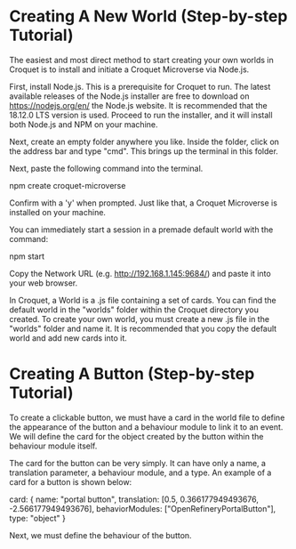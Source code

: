 # Creating A New World (Step-by-step Tutorial)

The easiest and most direct method to start creating your own worlds in Croquet is to install and initiate a Croquet Microverse via Node.js. 

First, install Node.js. This is a prerequisite for Croquet to run. The latest available releases of the Node.js installer are free to download on https://nodejs.org/en/ the Node.js website. It is recommended that the 18.12.0 LTS version is used. Proceed to run the installer, and it will install both Node.js and NPM on your machine. 

Next, create an empty folder anywhere you like. Inside the folder, click on the address bar and type "cmd". This brings up the terminal in this folder. 

Next, paste the following command into the terminal.

npm create croquet-microverse

Confirm with a 'y' when prompted. Just like that, a Croquet Microverse is installed on your machine. 

You can immediately start a session in a premade default world with the command:

npm start

Copy the Network URL (e.g. http://192.168.1.145:9684/) and paste it into your web browser. 

In Croquet, a World is a .js file containing a set of cards. You can find the default world in the "worlds" folder within the Croquet directory you created. To create your own world, you must create a new .js file in the "worlds" folder and name it. It is recommended that you copy the default world and add new cards into it.


# Creating A Button (Step-by-step Tutorial)

To create a clickable button, we must have a card in the world file to define the appearance of the button and a behaviour module to link it to an event. We will define the card for the object created by the button within the behaviour module itself.

The card for the button can be very simply. It can have only a name, a translation parameter, a behaviour module, and a type. An example of a card for a button is shown below:

card: {
  name: "portal button",
  translation: [0.5, 0.366177949493676, -2.566177949493676],
  behaviorModules: ["OpenRefineryPortalButton"],
  type: "object"
}

Next, we must define the behaviour of the button.

